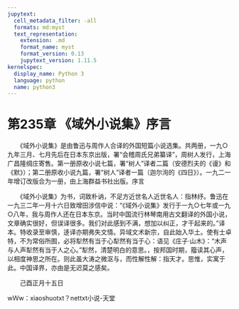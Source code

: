 ```yaml
---
jupytext:
  cell_metadata_filter: -all
  formats: md:myst
  text_representation:
    extension: .md
    format_name: myst
    format_version: 0.13
    jupytext_version: 1.11.5
kernelspec:
  display_name: Python 3
  language: python
  name: python3
---
```

# 第235章  《域外小说集》序言 

　　《域外小说集》是由鲁迅与周作人合译的外国短篇小说选集。共两册，一九○九年三月、七月先后在日本东京出版，署“会稽周氏兄弟纂译”，周树人发行，上海广昌隆绸庄寄售。第一册原收小说七篇，署“树人”译者二篇（安德烈夫的《谩》和《默》）；第二册原收小说九篇，署“树人”译者一篇（迦尔洵的《四日》）。一九二一年增订改版合为一册，由上海群益书社出版。序言 

　　《域外小说集》为书，词致朴讷，不足方近世名人近世名人：指林纾。鲁迅在一九三二年一月十六日致增田涉信中说：“《域外小说集》发行于一九○七年或一九○八年，我与周作人还在日本东京。当时中国流行林琴南用古文翻译的外国小说，文章确实很好，但误译很多。我们对此感到不满，想加以纠正，才干起来的。”译本。特收录至审慎，迻译亦期弗失文情。异域文术新宗，自此始入华土。使有士卓特，不为常俗所囿，必将犁然有当于心犁然有当于心：语见《庄子·山木》：“木声与人声犁然有当于人之心。”犁然，清楚明白的意思。，按邦国时期，籀读其心声，以相度神思之所在。则此虽大涛之微沤与，而性解性解：指天才。思惟，实寓于此。中国译界，亦由是无迟莫之感矣。 

　　己酉正月十五日 

wＷw：xiaoshuotxt？nettxt小说-天堂 

